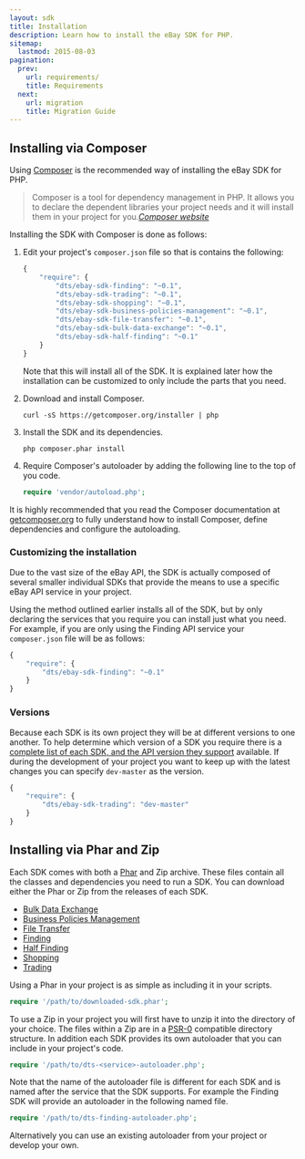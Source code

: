 ```yaml
---
layout: sdk
title: Installation
description: Learn how to install the eBay SDK for PHP.
sitemap:
  lastmod: 2015-08-03
pagination:
  prev:
    url: requirements/
    title: Requirements
  next:
    url: migration
    title: Migration Guide
---
```

## Installing via Composer

Using [Composer](http://getcomposer.org) is the recommended way of installing the eBay SDK for PHP.

<blockquote>
Composer is a tool for dependency management in PHP. It allows you to declare the dependent libraries your project needs and it will install them in your project for you.<cite><a href="http://getcomposer.org">Composer website</a></cite>
</blockquote>

Installing the SDK with Composer is done as follows:

  1. Edit your project's `composer.json` file so that is contains the following:

     ```javascript
     {
         "require": {
             "dts/ebay-sdk-finding": "~0.1",
             "dts/ebay-sdk-trading": "~0.1",
             "dts/ebay-sdk-shopping": "~0.1",
             "dts/ebay-sdk-business-policies-management": "~0.1",
             "dts/ebay-sdk-file-transfer": "~0.1",
             "dts/ebay-sdk-bulk-data-exchange": "~0.1",
             "dts/ebay-sdk-half-finding": "~0.1"
         }
     }
     ```

     Note that this will install all of the SDK. It is explained later how the installation can be customized to only include the parts that you need.

  1. Download and install Composer.

     ```
     curl -sS https://getcomposer.org/installer | php
     ```

  1. Install the SDK and its dependencies.

     ```
     php composer.phar install
     ```

  1. Require Composer's autoloader by adding the following line to the top of you code.

     ```php
     require 'vendor/autoload.php';
     ```

It is highly recommended that you read the Composer documentation at [getcomposer.org](http://getcomposer.org) to fully understand how to install Composer, define dependencies and configure the autoloading.

### Customizing the installation

Due to the vast size of the eBay API, the SDK is actually composed of several smaller individual SDKs that provide the means to use a specific eBay API service in your project.

Using the method outlined earlier installs all of the SDK, but by only declaring the services that you require you can install just what you need. For example, if you are only using the Finding API service your `composer.json` file will be as follows:

```javascript
{
    "require": {
        "dts/ebay-sdk-finding": "~0.1"
    }
}
```

### Versions

Because each SDK is its own project they will be at different versions to one another. To help determine which version of a SDK you require there is a [complete list of each SDK, and the API version they support](/sdk/guides/versions/) available. If during the development of your project you want to keep up with the latest changes you can specify `dev-master` as the version.

```javascript
{
    "require": {
        "dts/ebay-sdk-trading": "dev-master"
    }
}
```

## Installing via Phar and Zip

Each SDK comes with both a [Phar](http://php.net/manual/en/book.phar.php) and Zip archive. These files contain all the classes and dependencies you need to run a SDK. You can download either the Phar or Zip from the releases of each SDK.

  * [Bulk Data Exchange](https://github.com/davidtsadler/ebay-sdk-bulk-data-exchange/releases)
  * [Business Policies Management](https://github.com/davidtsadler/ebay-sdk-business-policies-management/releases)
  * [File Transfer](https://github.com/davidtsadler/ebay-sdk-file-transfer/releases)
  * [Finding](https://github.com/davidtsadler/ebay-sdk-finding/releases)
  * [Half Finding](https://github.com/davidtsadler/ebay-sdk-half-finding/releases)
  * [Shopping](https://github.com/davidtsadler/ebay-sdk-shopping/releases)
  * [Trading](https://github.com/davidtsadler/ebay-sdk-trading/releases)

Using a Phar in your project is as simple as including it in your scripts.

```php
require '/path/to/downloaded-sdk.phar';
```

To use a Zip in your project you will first have to unzip it into the directory of your choice. The files within a Zip are in a [PSR-0](https://github.com/php-fig/fig-standards/blob/master/accepted/PSR-0.md) compatible directory structure. In addition each SDK provides its own autoloader that you can include in your project's code.

```php
require '/path/to/dts-<service>-autoloader.php';
```

Note that the name of the autoloader file is different for each SDK and is named after the service that the SDK supports. For example the Finding SDK will provide an autoloader in the following named file.

```php
require '/path/to/dts-finding-autoloader.php';
```

Alternatively you can use an existing autoloader from your project or develop your own.
